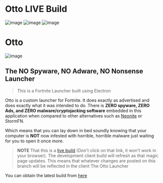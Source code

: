 # Otto LIVE Build 
![image](https://github.com/trail-blaze/otto/actions/workflows/codeql-analysis.yml/badge.svg)
![image](https://github.com/trail-blaze/otto/actions/workflows/build.yml/badge.svg)
![image](https://github.com/trail-blaze/otto/actions/workflows/build-css.yml/badge.svg)
# Otto
![image](https://user-images.githubusercontent.com/34188635/168923276-823498bc-fb83-4d96-8890-27da367b91c3.png)

## The NO Spyware, NO Adware, NO Nonsense Launcher
> This is a Fortnite Launcher built using Electron

Otto is a custom launcher for Fortnite. It does exactly as advertised and does exactly what it was intended to do. There is **ZERO spyware, ZERO Ads, and ZERO malware/cryptojacking software** embedded in this application when compared to other alternatives such as [Neonite](https://github.com/NeoniteDev) or StormFN.

Which means that you can lay down in bed soundly knowing that your computer is **NOT** now infested with horrible, horrible malware just waiting for you to open it once more.



> **NOTE** That this is a [live build](https://trail-blaze.github.io/Otto/) (Don't click on that link, it won't work in your browser). The development client build will refresh as that magic page updates.
> This means that whatever changes are posted on this branch will be reflected in the client
The Otto Launcher


You can obtain the latest build from [here](https://nightly.link/Trail-Blaze/Otto/workflows/build/dev/build_win-latest.tar.gz.zip)
